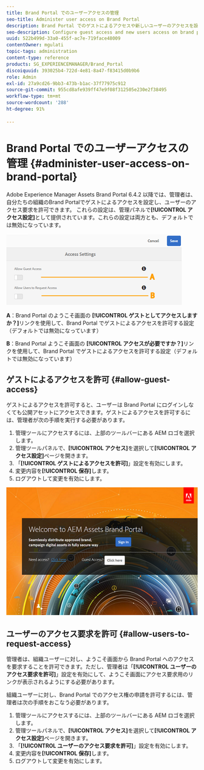 ```yaml
---
title: Brand Portal でのユーザーアクセスの管理
seo-title: Administer user access on Brand Portal
description: Brand Portal でのゲストによるアクセスや新しいユーザーのアクセスを設定します。
seo-description: Configure guest access and new users access on brand portal.
uuid: 522b499d-33a0-455f-ac7e-719face48009
contentOwner: mgulati
topic-tags: administration
content-type: reference
products: SG_EXPERIENCEMANAGER/Brand_Portal
discoiquuid: 393025b4-722d-4e81-8a47-f83415d0b9b6
role: Admin
exl-id: 27a9cd26-9bb3-473b-b1ac-37f77975c912
source-git-commit: 955cd8afe939ff47e9f08f312505e230e2f38495
workflow-type: tm+mt
source-wordcount: '288'
ht-degree: 91%

---
```


# Brand Portal でのユーザーアクセスの管理 {#administer-user-access-on-brand-portal}

Adobe Experience Manager Assets Brand Portal 6.4.2 以降では、管理者は、自分たちの組織のBrand Portalでゲストによるアクセスを設定し、ユーザーのアクセス要求を許可できます。 これらの設定は、管理パネルで&#x200B;**[!UICONTROL アクセス設定]**&#x200B;として提供されています。これらの設定は両方とも、デフォルトでは無効になっています。

![](assets/access-configs.png)

**A**：Brand Portal のようこそ画面の **[!UICONTROL ゲストとしてアクセスしますか？]**&#x200B;リンクを使用して、Brand Portal でゲストによるアクセスを許可する設定（デフォルトでは無効になっています）

**B**：Brand Portal ようこそ画面の **[!UICONTROL アクセスが必要ですか？]**&#x200B;リンクを使用して、Brand Portal でゲストによるアクセスを許可する設定（デフォルトでは無効になっています）

## ゲストによるアクセスを許可 {#allow-guest-access}

ゲストによるアクセスを許可すると、ユーザーは Brand Portal にログインしなくても公開アセットにアクセスできます。ゲストによるアクセスを許可するには、管理者が次の手順を実行する必要があります。

1. 管理ツールにアクセスするには、上部のツールバーにある AEM ロゴを選択します。
1. 管理ツールパネルで、**[!UICONTROL アクセス]**&#x200B;を選択して&#x200B;**[!UICONTROL アクセス設定]**&#x200B;ページを開きます。
1. 「**[!UICONTROL ゲストによるアクセスを許可]**」設定を有効にします。
1. 変更内容を&#x200B;**[!UICONTROL 保存]**&#x200B;します。
1. ログアウトして変更を有効にします。

![](assets/bp-welcome-screen.png)

## ユーザーのアクセス要求を許可 {#allow-users-to-request-access}

管理者は、組織ユーザーに対し、ようこそ画面から Brand Portal へのアクセスを要求することを許可できます。ただし、管理者は「**[!UICONTROL ユーザーのアクセス要求を許可]**」設定を有効にして、ようこそ画面にアクセス要求用のリンクが表示されるようにする必要があります。

組織ユーザーに対し、Brand Portal でのアクセス権の申請を許可するには、管理者は次の手順をおこなう必要があります。

1. 管理ツールにアクセスするには、上部のツールバーにある AEM ロゴを選択します。
1. 管理ツールパネルで、**[!UICONTROL アクセス]**&#x200B;を選択して&#x200B;**[!UICONTROL アクセス設定]**&#x200B;ページを開きます。
1. 「**[!UICONTROL ユーザーのアクセス要求を許可]**」設定を有効にします。
1. 変更内容を&#x200B;**[!UICONTROL 保存]**&#x200B;します。
1. ログアウトして変更を有効にします。
